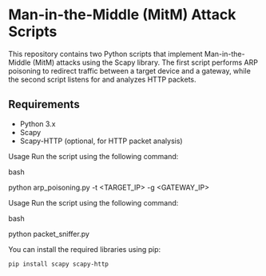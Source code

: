 # Man-in-the-Middle (MitM) Attack Scripts

This repository contains two Python scripts that implement Man-in-the-Middle (MitM) attacks using the Scapy library. The first script performs ARP poisoning to redirect traffic between a target device and a gateway, while the second script listens for and analyzes HTTP packets.

## Requirements

- Python 3.x
- Scapy
- Scapy-HTTP (optional, for HTTP packet analysis)

Usage
Run the script using the following command:

bash

python arp_poisoning.py -t <TARGET_IP> -g <GATEWAY_IP>

Usage
Run the script using the following command:

bash

python packet_sniffer.py

You can install the required libraries using pip:

```bash
pip install scapy scapy-http
